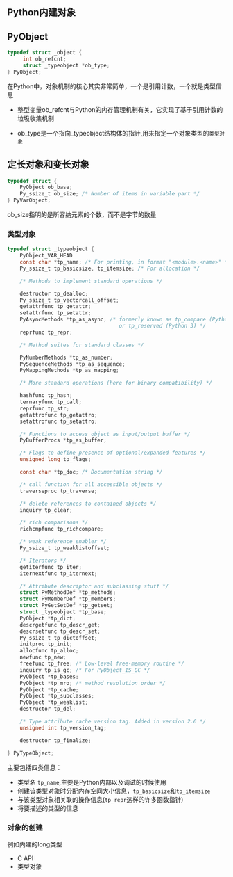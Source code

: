 ## Python内建对象

## PyObject

```c
typedef struct _object {
     int ob_refcnt; 
     struct _typeobject *ob_type;
} PyObject;
```

在Python中，对象机制的核心其实非常简单，一个是引用计数，一个就是类型信息



+ 整型变量ob_refcnt与Python的内存管理机制有关，它实现了基于引用计数的垃圾收集机制

+ ob_type是一个指向_typeobject结构体的指针,用来指定一个对象类型的`类型对象`

## 定长对象和变长对象

```c
typedef struct {
    PyObject ob_base;
    Py_ssize_t ob_size; /* Number of items in variable part */
} PyVarObject;
```

ob_size指明的是所容纳元素的个数，而不是字节的数量

### 类型对象

```c
typedef struct _typeobject {
    PyObject_VAR_HEAD
    const char *tp_name; /* For printing, in format "<module>.<name>" */
    Py_ssize_t tp_basicsize, tp_itemsize; /* For allocation */

    /* Methods to implement standard operations */

    destructor tp_dealloc;
    Py_ssize_t tp_vectorcall_offset;
    getattrfunc tp_getattr;
    setattrfunc tp_setattr;
    PyAsyncMethods *tp_as_async; /* formerly known as tp_compare (Python 2)
                                    or tp_reserved (Python 3) */
    reprfunc tp_repr;

    /* Method suites for standard classes */

    PyNumberMethods *tp_as_number;
    PySequenceMethods *tp_as_sequence;
    PyMappingMethods *tp_as_mapping;

    /* More standard operations (here for binary compatibility) */

    hashfunc tp_hash;
    ternaryfunc tp_call;
    reprfunc tp_str;
    getattrofunc tp_getattro;
    setattrofunc tp_setattro;

    /* Functions to access object as input/output buffer */
    PyBufferProcs *tp_as_buffer;

    /* Flags to define presence of optional/expanded features */
    unsigned long tp_flags;

    const char *tp_doc; /* Documentation string */

    /* call function for all accessible objects */
    traverseproc tp_traverse;

    /* delete references to contained objects */
    inquiry tp_clear;

    /* rich comparisons */
    richcmpfunc tp_richcompare;

    /* weak reference enabler */
    Py_ssize_t tp_weaklistoffset;

    /* Iterators */
    getiterfunc tp_iter;
    iternextfunc tp_iternext;

    /* Attribute descriptor and subclassing stuff */
    struct PyMethodDef *tp_methods;
    struct PyMemberDef *tp_members;
    struct PyGetSetDef *tp_getset;
    struct _typeobject *tp_base;
    PyObject *tp_dict;
    descrgetfunc tp_descr_get;
    descrsetfunc tp_descr_set;
    Py_ssize_t tp_dictoffset;
    initproc tp_init;
    allocfunc tp_alloc;
    newfunc tp_new;
    freefunc tp_free; /* Low-level free-memory routine */
    inquiry tp_is_gc; /* For PyObject_IS_GC */
    PyObject *tp_bases;
    PyObject *tp_mro; /* method resolution order */
    PyObject *tp_cache;
    PyObject *tp_subclasses;
    PyObject *tp_weaklist;
    destructor tp_del;

    /* Type attribute cache version tag. Added in version 2.6 */
    unsigned int tp_version_tag;

    destructor tp_finalize;

} PyTypeObject;

```

主要包括四类信息：

+ 类型名 `tp_name`,主要是Python内部以及调试的时候使用
+ 创建该类型对象时分配内存空间大小信息，`tp_basicsize`和`tp_itemsize`
+ 与该类型对象相关联的操作信息(`tp_repr`这样的许多函数指针)
+ 将要描述的类型的信息

### 对象的创建

例如内建的long类型

+ C API
+ 类型对象








